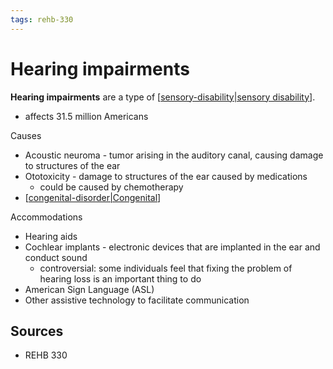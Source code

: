 ```yaml
---
tags: rehb-330
---
```


# Hearing impairments

**Hearing impairments** are a type of [[sensory-disability|sensory disability]].

- affects 31.5 million Americans

Causes

- Acoustic neuroma - tumor arising in the auditory canal, causing damage to structures of the ear
- Ototoxicity - damage to structures of the ear caused by medications
  - could be caused by chemotherapy
- [[congenital-disorder|Congenital]]

Accommodations

- Hearing aids
- Cochlear implants - electronic devices that are implanted in the ear and conduct sound
  - controversial: some individuals feel that fixing the problem of hearing loss is an important thing to do
- American Sign Language (ASL)
- Other assistive technology to facilitate communication

## Sources

- REHB 330

[//begin]: # "Autogenerated link references for markdown compatibility"
[sensory-disability|sensory disability]: sensory-disability "Sensory disability"
[congenital-disorder|Congenital]: congenital-disorder "Congenital disorder"
[//end]: # "Autogenerated link references"
